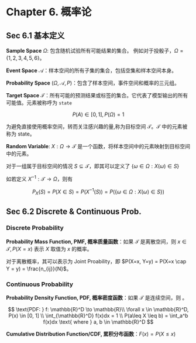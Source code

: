 # Chapter 6. 概率论

## Sec 6.1 基本定义

**Sample Space** $\Omega$: 包含随机试验所有可能结果的集合。
例如对于投骰子，$\Omega = \{1, 2, 3, 4, 5, 6\}$。

**Event Space** $\mathcal{A}$：样本空间的所有子集的集合，包括空集和样本空间本身。

**Probability Space** $(\Omega, \mathcal{A}, P)$：包含了样本空间，事件空间和概率的三元组。



**Target Space** $\mathcal{T}$：所有可能的预测结果或标签的集合。它代表了模型输出的所有可能值。元素被称呼为 `state`

$$
P(A)\in [0, 1], P(\Omega) = 1
$$

为避免直接使用概率空间，转而关注感兴趣的量,称为目标空间 $\mathcal{T}$。$\mathcal{T}$ 中的元素被称为 state。

**Random Variable**: $X: \Omega \rightarrow \mathcal{T}$ 是一个函数，将样本空间中的元素映射到目标空间中的元素。

对于一组属于目标空间的情况 $S\subseteq \mathcal{T}$，即其可以定义了 $\{\omega \in \Omega: X(\omega)\in S\}$

如若定义 $X^{-1}: \mathcal{T} \to \Omega$，则有

$$
P_X(S) = P(X \in S) = P(X^{-1}(S)) = P(\{\omega \in \Omega: X(\omega)\in S\})
$$

## Sec 6.2 Discrete & Continuous Prob.

### Discrete Probability

**Probability Mass Function, PMF, 概率质量函数**：如果 $\mathcal{T}$ 是离散空间，则 $x\in \mathcal{T}, P(X= x)$ 表示 $X$ 取值为 $x$ 的概率。

对于离散概率，其可以表示为 Joint Proability，即 $P(X=x, Y=y) = P(X=x \cap Y = y) = \frac{n_{ij}}{N}$。

### Continuous Probability

**Probability Density Function, PDF, 概率密度函数**：如果 $\mathcal{T}$ 是连续空间，则 。


$$
\text{PDF: } f: \mathbb{R}^D \to \mathbb{R}\\
\forall x \in \mathbb{R}^D, P(x) \in [0, 1] \\
\int_{\mathbb{R}^D} f(x)dx = 1 \\
P(a\leq X \leq b) = \int_a^b f(x)dx \text{  where  } a, b \in \mathbb{R}^D
$$


**Cumulative Distribution Function/CDF, 累积分布函数**：$F(x) = P(X\leq x)$
